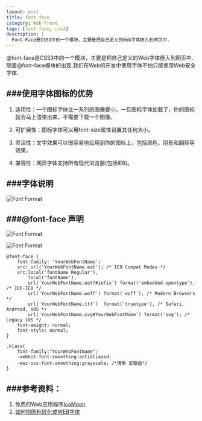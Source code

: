 ```yaml
---
layout: post
title: font-face
category: Web Front
tags: [font-face, css3]
description: |
  Font-Face是CSS3中的一个模块，主要是把自己定义的Web字体嵌入到网页中.
---
```


@font-face是CSS3中的一个模块，主要是把自己定义的Web字体嵌入到网页中.随着@font-face模块的出现,我们在Web的开发中使用字体不怕只能使用Web安全字体.

###使用字体图标的优势
----

1. 适用性：一个图标字体比一系列的图像要小。一旦图标字体加载了，你的图标就会马上渲染出来，不需要下载一个图像。
 
2. 可扩展性：图标字体可以用font-size属性设置其任何大小。
 
3. 灵活性：文字效果可以很容易地应用到你的图标上，包括颜色，阴影和翻转等效果。
 
4. 兼容性：网页字体支持所有现代浏览器(包括IE6)。


###字体说明
---

![Font Format](http://wkylin.github.io/assets/images/fontface/font.png "Font Format")


###@font-face 声明
----

![Font Format](http://wkylin.github.io/assets/images/fontface/font-face.png "Font Face")

![Font Format](http://wkylin.github.io/assets/images/fontface/font-face-iefix.png "Font Face ieFix")

    @font-face {
        font-family: 'YourWebFontName';
        src: url('YourWebFontName.eot'); /* IE9 Compat Modes */
        src:local('fontName Regular'),
            local('fontName'),
            url('YourWebFontName.eot?#iefix') format('embedded-opentype'), /* IE6-IE8 */
            url('YourWebFontName.woff') format('woff'), /* Modern Browsers */
            url('YourWebFontName.ttf')  format('truetype'), /* Safari, Android, iOS */
            url('YourWebFontName.svg#YourWebFontName') format('svg'); /* Legacy iOS */
        font-weight: normal;
        font-style: normal;
    }
    
    .klass{
        font-family:"YourWebFontName";
        -webkit-font-smoothing:antialiased;
        -moz-osx-font-smoothing:grayscale; /*清晰 反锯齿*/
    }


###参考资料：
---

1. 免费的Web应用程序[IcoMoon](https://icomoon.io/)
2. [如何把图标转化成WEB字体](http://flowerboys.cn/font/article/fontsArticle/how-to-turn-your-icons-into-a-web-font.html)


